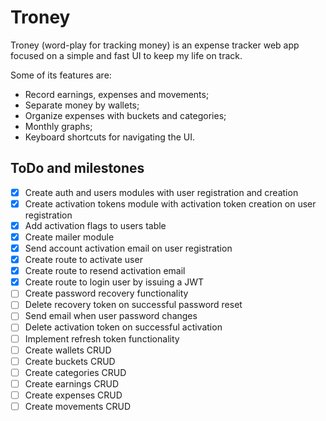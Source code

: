 # Troney

Troney (word-play for tracking money) is an expense tracker web app focused on a
simple and fast UI to keep my life on track.

Some of its features are:

- Record earnings, expenses and movements;
- Separate money by wallets;
- Organize expenses with buckets and categories;
- Monthly graphs;
- Keyboard shortcuts for navigating the UI.

## ToDo and milestones

- [x] Create auth and users modules with user registration and creation
- [x] Create activation tokens module with activation token creation on user
registration
- [x] Add activation flags to users table
- [x] Create mailer module
- [x] Send account activation email on user registration
- [x] Create route to activate user
- [x] Create route to resend activation email
- [x] Create route to login user by issuing a JWT
- [ ] Create password recovery functionality
- [ ] Delete recovery token on successful password reset
- [ ] Send email when user password changes
- [ ] Delete activation token on successful activation
- [ ] Implement refresh token functionality
- [ ] Create wallets CRUD
- [ ] Create buckets CRUD
- [ ] Create categories CRUD
- [ ] Create earnings CRUD
- [ ] Create expenses CRUD
- [ ] Create movements CRUD
